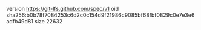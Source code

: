 version https://git-lfs.github.com/spec/v1
oid sha256:b0b78f7084253c6d2c0c154d9f21986c9085bf68fbf0829c0e7e3e6adfb49d81
size 22632
